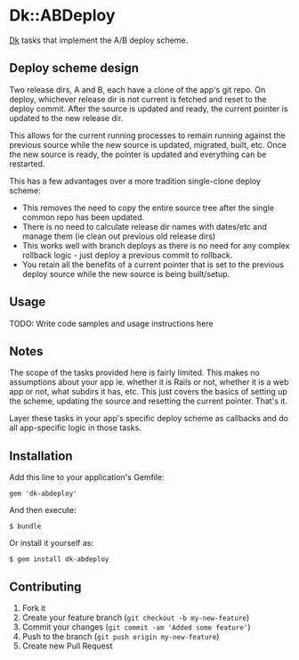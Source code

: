 # Dk::ABDeploy

[Dk](https://github.com/redding/dk) tasks that implement the A/B deploy scheme.

## Deploy scheme design

Two release dirs, A and B, each have a clone of the app's git repo.  On deploy, whichever release dir is not current is fetched and reset to the deploy commit.  After the source is updated and ready, the current pointer is updated to the new release dir.

This allows for the current running processes to remain running against the previous source while the new source is updated, migrated, built, etc.  Once the new source is ready, the pointer is updated and everything can be restarted.

This has a few advantages over a more tradition single-clone deploy scheme:

* This removes the need to copy the entire source tree after the single common repo has been updated.
* There is no need to calculate release dir names with dates/etc and manage them (ie clean out previous old release dirs)
* This works well with branch deploys as there is no need for any complex rollback logic - just deploy a previous commit to rollback.
* You retain all the benefits of a current pointer that is set to the previous deploy source while the new source is being built/setup.

## Usage

TODO: Write code samples and usage instructions here

## Notes

The scope of the tasks provided here is fairly limited.  This makes no assumptions about your app ie. whether it is Rails or not, whether it is a web app or not, what subdirs it has, etc.  This just covers the basics of setting up the scheme, updating the source and resetting the current pointer.  That's it.

Layer these tasks in your app's specific deploy scheme as callbacks and do all app-specific logic in those tasks.

## Installation

Add this line to your application's Gemfile:

    gem 'dk-abdeploy'

And then execute:

    $ bundle

Or install it yourself as:

    $ gem install dk-abdeploy

## Contributing

1. Fork it
2. Create your feature branch (`git checkout -b my-new-feature`)
3. Commit your changes (`git commit -am 'Added some feature'`)
4. Push to the branch (`git push origin my-new-feature`)
5. Create new Pull Request
